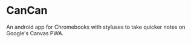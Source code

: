 # CanCan
An android app for Chromebooks with styluses to take quicker notes on Google's Canvas PWA.
